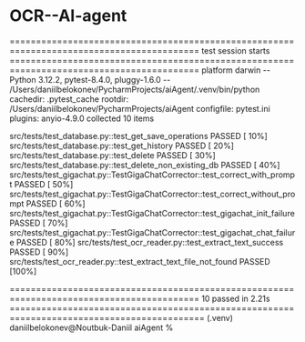 # OCR--AI-agent

========================================================================================== test session starts ==========================================================================================
platform darwin -- Python 3.12.2, pytest-8.4.0, pluggy-1.6.0 -- /Users/daniilbelokonev/PycharmProjects/aiAgent/.venv/bin/python
cachedir: .pytest_cache
rootdir: /Users/daniilbelokonev/PycharmProjects/aiAgent
configfile: pytest.ini
plugins: anyio-4.9.0
collected 10 items                                                                                                                                                                                      

src/tests/test_database.py::test_get_save_operations PASSED                                                                                                                                       [ 10%]
src/tests/test_database.py::test_get_history PASSED                                                                                                                                               [ 20%]
src/tests/test_database.py::test_delete PASSED                                                                                                                                                    [ 30%]
src/tests/test_database.py::test_delete_non_existing_db PASSED                                                                                                                                    [ 40%]
src/tests/test_gigachat.py::TestGigaChatCorrector::test_correct_with_prompt PASSED                                                                                                                [ 50%]
src/tests/test_gigachat.py::TestGigaChatCorrector::test_correct_without_prompt PASSED                                                                                                             [ 60%]
src/tests/test_gigachat.py::TestGigaChatCorrector::test_gigachat_init_failure PASSED                                                                                                              [ 70%]
src/tests/test_gigachat.py::TestGigaChatCorrector::test_gigachat_chat_failure PASSED                                                                                                              [ 80%]
src/tests/test_ocr_reader.py::test_extract_text_success PASSED                                                                                                                                    [ 90%]
src/tests/test_ocr_reader.py::test_extract_text_file_not_found PASSED                                                                                                                             [100%]

========================================================================================== 10 passed in 2.21s ===========================================================================================
(.venv) daniilbelokonev@Noutbuk-Daniil aiAgent % 
